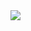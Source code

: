 <a href="http://localhost:8111/viewType.html?buildTypeId=Test_Build&guest=1">
<img src="http://localhost:8111/app/rest/builds/buildType:(id:Test_Build)/statusIcon"/>
</a>
